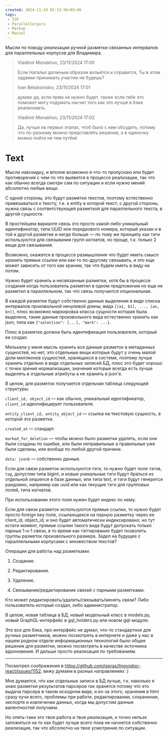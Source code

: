 ```yaml
---
created: 2024-11-24 02:13:56+03:00
tags:
 - ISP
 - ParallelCorpora
 - Markup
 - Manual
---
```


Мысли по поводу реализации ручной разметки связанных интервалов для параллельных корпусов для Владимира.

> Vladimir Monakhov, 23/11/2024 17:00
> 
> Если Наталья должным образом вольётся и справится, Ты в этом задании принимать участие не будешь?
> 
> Ivan Beloborodov, 23/11/2024 17:01
> 
> думаю да, если прям не нужно будет. также если тебе это поможет могу подумать насчет того как это лучше в бэке реализовать.
> 
> Vladimir Monakhov, 23/11/2024 17:02
> 
> Да, лучше на первых этапах, чтоб было с кем обсудить, потому что по-разному можно представлять решение, а в одиночку можно пойти не тем путём)

# Text

Мысли навскидку, и вполне возможно я что-то пропускаю или будет противоречия с чем-то что выявится в процессе реализации, так что как обычно всегда смотри сам по ситуации и если нужно меняй абсолютно любые вещи.

С одной стороны, это будут разметки текстов, поэтому естественно привязываться к тексту, т.е. к entity в которой текст; с другой стороны, нужна связь с соответствующей разметкой для параллельного текста, в другой сущности.

В простейшем варианте связь это просто какой-либо уникальный идентификатор, типа UUID или порядкового номера, который указан и в той и другой разметке и нигде больше — по тому же принципу как тэги используются для связывания групп когнатов, но проще, т.к. только 2 вещи для связывания.

Возможно, окажется в процессе размышления что будет иметь смысл хранить прямые ссылки или как-то по-другому связывать, и это еще может зависить от того как храним, так что будем иметь в виду на потом.

Нужно будет хранить и несвязанные разметки, хотя бы в процессе создания когда пользователь разметил в одном предложении но еще не разметил в параллельном, так что связь получается опциональная.

В каждой разметке будут собственно данные выделения в виде списка интервалов произвольной ненулевой длины, вида `[[a1, b1], ..., [an, bn]]`, плюс возможно маркировка класса сущности которая была выделена, такие данные произвольного вида естественно хранить как json, типа как `{"selection": [...], "mark": ...}`.

Плюс в разметке должна быть идентификация пользователя, который ее создал.

Мелькала у меня мысль хранить все данные разметок в метаданных сущностей, но нет, это отдельные вещи которые будут у очень малой доли миллионов сущностей, хранящихся в системе, поэтому лучше хранить отдельно в виде отдельных записей БД, плюс это будет хорошо с точки зрения нормализации, значения которые всегда есть лучше выделять в отдельные атрибуты а не хранить в json'е.

В целом, для разметок получается отдельная таблица следующей структуры:

`client_id, object_id` — как обычно, уникальный идентификатор, `client_id` идентифицирует пользователя.

`entity_client_id, entity_object_id` — ссылка на текстовую сущность, в которой эта разметка.

`created_at` — стандарт.

`marked_for_deletion` — чтобы можно было разметки удалять, если они были созданы по ошибке, или были неправильные а правильные уже были сделаны, или вообще по любой другой причине.

`data: jsonb` — собственно данные.

Если для связи разметок используются тэги, то нужно будет поле тэгов, `tag`, допустим типа bigint, и новые уникальные тэги будут браться из отдельной sequence в базе данных, или типа text, и тэги будут генерится рандомно, например как uuid или как текущие тэги для групповых полей, типа когнатов.

При использовании этого поля нужен будет индекс по нему.

Если для связи разметок используются прямые ссылки, то нужно будет просто foreign key поле, ссылающееся на парную разметку через ее client_id, object_id, и оно будет автоматически индексировано; но тут кстати момент, прямые ссылки такого вида будут допускать только парные 1-к-1 связи, в то время как тэггирование будет позволять группы разметок произвольного размера. Задел на будущее с параллельными корпусами с множеством текстов?

Операции для работы над разметками:

1. Создание.

2. Редактирование.

3. Удаление.

4. Связывание/редактирование связей с парными разметками.

Кто может редактировать/удалять/связывать/менять связи? Либо пользователь который создал, либо администратор.

В целом, новая таблица в БД, новый модельный класс в models.py, новый GraphQL-интерфейс в gql_holders.py или новом gql-модуле.

Это все для бэка, про интерфейс не думал, что-то стандартное для ручных разметчиков, можно посмотреть в интернете и даже у нас в нашем родном отделе информационных технологий было общее решение для разметки, можно посмотреть в качестве источника вдохновения. И дальше просто реализация по требованиям.

---

Посмотрел соображения в https://github.com/ispras/lingvodoc-react/issues/1152, вижу думаем в разных направлениях :)

Мне думается, что как отдельные записи в БД лучше, т.к. наколько я знаю разметки результатов парсеров так хранятся потому что это выдача парсера в таком исходном виде, и из-за этого, хранения в html сразу кучи всего, проблемы при работе, редактировании, сохранении, экспорте и извлечении данных, когда мы допустим данные валентностей получаем.

Но опять-таки это твоя работа и твоя реализация, и точно нельзя заложиться на то как будет лучше всего пока не начнется собственно реализация, так что абсолютно на твое усмотрение по ситуации.
